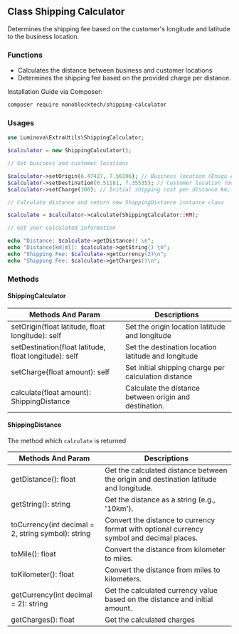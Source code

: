 ## Class Shipping Calculator

Determines the shipping fee based on the customer's longitude and latitude to the business location.

### Functions

- Calculates the distance between business and customer locations
- Determines the shipping fee based on the provided charge per distance.

Installation Guide via Composer:

```bash
composer require nanoblocktech/shipping-calculator
```

### Usages 

```php
use Luminova\ExtraUtils\ShippingCalculator;

$calculator = new ShippingCalculator();

// Set business and customer locations

$calculator->setOrigin(6.47427, 7.56196); // Business location (Enugu Airport Nigeria)
$calculator->setDestination(6.51181, 7.35535); // Customer location (Udi Nigeria)
$calculator->setCharge(100); // Initial shipping cost per distance km, or ml

// Calculate distance and return new ShippingDistance instance class

$calculate = $calculator->calculate(ShippingCalculator::KM);

// Get your calculated information

echo "Distance: $calculate->getDistance() \n";
echo "Distance[km|ml]: $calculate->getString() \n";
echo "Shipping Fee: $calculate->getCurrency(2)\n";
echo "Shipping Fee: $calculate->getCharges()\n";
```

### Methods 

#### ShippingCalculator

Methods And Param                                       |  Descriptions 
--------------------------------------------------------|-----------------------------------------------------
setOrigin(float latitude, float longitude): self        | Set the origin location latitude and longitude
setDestination(float latitude, float longitude): self   | Set the destination location latitude and longitude
setCharge(float amount): self                           | Set initial shipping charge per calculation distance
calculate(float amount): ShippingDistance               | Calculate the distance between origin and destination.

#### ShippingDistance

The method which `calculate` is returned 

Methods And Param                                       |  Descriptions 
--------------------------------------------------------|-----------------------------------------------------------------------------------------
getDistance(): float                                    | Get the calculated distance between the origin and destination latitude and longitude.
getString(): string                                     | Get the distance as a string (e.g., '10km').
toCurrency(int decimal = 2, string symbol): string      | Convert the distance to currency format with optional currency symbol and decimal places.
toMile(): float                                         | Convert the distance from kilometer to miles.
toKilometer(): float                                    | Convert the distance from miles to kilometers.
getCurrency(int decimal = 2): string                    | Get the calculated currency value based on the distance and initial amount.
getCharges(): float                                     | Get the calculated charges
